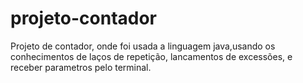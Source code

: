 # projeto-contador

Projeto de contador, onde foi usada a linguagem java,usando os conhecimentos de laços de repetição, lancamentos de excessões, e receber parametros pelo terminal.
